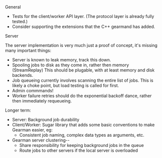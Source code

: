 General

* Tests for the client/worker API layer. (The protocol layer is already fully tested.)
* Consider supporting the extensions that the C++ gearmand has added.

Server

The server implementation is very much just a proof of concept, it's
missing many important things:

* Server is known to leak memory, track this down.
* Spooling jobs to disk as they come in, rather then memory (StreamReplay)
  This should be plugable, with at least memory and disk backends.
* Job queueing currently involves scanning the entire list of jobs. This is
  likely a choke point, but load testing is called for first.
* Admin commmands!
* Worker failure retries should do the exponential backoff dance, rather then immediately requeueing.

Longer term:

* Server: Background job durability
* Client/Worker: Sugar library that adds some basic conventions to make Gearman easier, eg:
  * Consistent job naming, complex data types as arguments, etc.
* Gearman server clustering--
  * Share responsibility for keeping background jobs in the queue
  * Route jobs to other servers if the local server is overloaded

